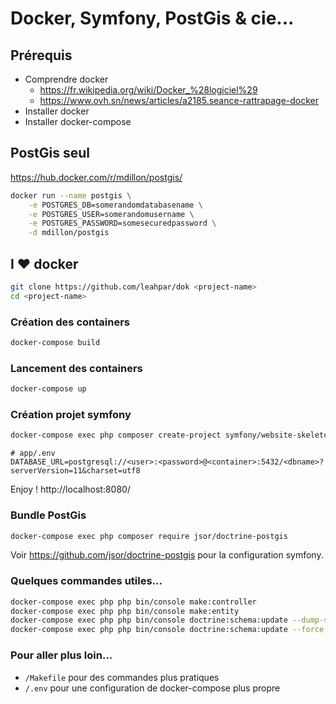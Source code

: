 Docker, Symfony, PostGis & cie...
=================================

## Prérequis

- Comprendre docker
    - https://fr.wikipedia.org/wiki/Docker_%28logiciel%29
    - https://www.ovh.sn/news/articles/a2185.seance-rattrapage-docker
- Installer docker
- Installer docker-compose

## PostGis seul

https://hub.docker.com/r/mdillon/postgis/

```bash
docker run --name postgis \
    -e POSTGRES_DB=somerandomdatabasename \
    -e POSTGRES_USER=somerandomusername \
    -e POSTGRES_PASSWORD=somesecuredpassword \
    -d mdillon/postgis
```

## I ♥ docker  

```bash
git clone https://github.com/leahpar/dok <project-name>
cd <project-name>
```

### Création des containers

```bash
docker-compose build
```

### Lancement des containers

```bash
docker-compose up
```

### Création projet symfony

```bash
docker-compose exec php composer create-project symfony/website-skeleton .
```

```
# app/.env
DATABASE_URL=postgresql://<user>:<password>@<container>:5432/<dbname>?serverVersion=11&charset=utf8
```

Enjoy ! http://localhost:8080/

### Bundle PostGis 

```bash
docker-compose exec php composer require jsor/doctrine-postgis
```
Voir https://github.com/jsor/doctrine-postgis pour la configuration symfony.

### Quelques commandes utiles...

```bash
docker-compose exec php php bin/console make:controller
docker-compose exec php php bin/console make:entity
docker-compose exec php php bin/console doctrine:schema:update --dump-sql
docker-compose exec php php bin/console doctrine:schema:update --force
```

### Pour aller plus loin...

- `/Makefile` pour des commandes plus pratiques
- `/.env` pour une configuration de docker-compose plus propre
